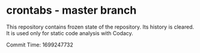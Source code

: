 # crontabs - master branch

This repository contains frozen state of the repository.
Its history is cleared. It is used only for static code
analysis with Codacy.

Commit Time: 1699247732
